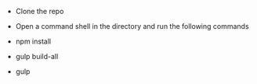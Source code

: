 - Clone the repo
- Open a command shell in the directory and run the following commands

- npm install
- gulp build-all
- gulp